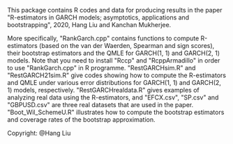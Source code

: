    This package contains R codes and data for producing results in the paper "R-estimators in GARCH models; asymptotics, applications and bootstrapping", 2020, Hang Liu and Kanchan Mukherjee.
   
   More specifically, "RankGarch.cpp" contains functions to compute R-estimators (based on the van der Waerden, Spearman and sign scores), their bootstrap estimators and the QMLE for GARCH(1, 1) and GARCH(2, 1) models. Note that you need to install "Rccp" and "RcppArmadillo" in order to use "RankGarch.cpp" in R programme. "RestGARCHsim.R" and "RestGARCH21sim.R" give codes showing how to compute the R-estimators and QMLE under various error distributions for GARCH(1, 1) and GARCH(2, 1) models, respectively. "RestGARCHrealdata.R" gives examples of analyzing real data using the R-estimators, and "EFCX.csv", "SP.csv" and "GBPUSD.csv" are three real datasets that are used in the paper. "Boot_Wil_SchemeU.R" illustrates how to compute the bootstrap estimators and coverage rates of the bootstrap approximation.
  
Copyright: @Hang Liu
